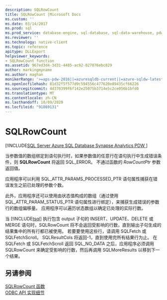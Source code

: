 ```yaml
---
description: SQLRowCount
title: SQLRowCount |Microsoft Docs
ms.custom: ''
ms.date: 03/14/2017
ms.prod: sql
ms.prod_service: database-engine, sql-database, sql-data-warehouse, pdw
ms.reviewer: ''
ms.technology: native-client
ms.topic: reference
apitype: DLLExport
helpviewer_keywords:
- SQLRowCount function
ms.assetid: 967ed3d4-3d31-4485-ac92-027076ebc829
author: markingmyname
ms.author: maghan
monikerRange: '>=aps-pdw-2016||=azuresqldb-current||=azure-sqldw-latest||>=sql-server-2016||=sqlallproducts-allversions||>=sql-server-linux-2017||=azuresqldb-mi-current'
ms.openlocfilehash: 81d32f5f577d9c594556c477620e89435cf66226
ms.sourcegitcommit: 4d370399f6f142e25075b3714e5c2ce056b1bfd0
ms.translationtype: MT
ms.contentlocale: zh-CN
ms.lasthandoff: 10/09/2020
ms.locfileid: "91869131"
---
```

# <a name="sqlrowcount"></a>SQLRowCount
[!INCLUDE[SQL Server Azure SQL Database Synapse Analytics PDW ](../../includes/applies-to-version/sql-asdb-asdbmi-asa-pdw.md)]

  当参数值的数组绑定到语句执行时，如果参数值的任意行在语句执行中生成错误条件，则 **SQLRowCount** 将返回 SQL_ERROR。 不通过函数的 *RowCountPtr* 参数返回值。  
  
 应用程序可以利用 SQL_ATTR_PARAMS_PROCESSED_PTR 语句属性捕获在错误发生之前已处理的参数个数。  
  
 此外，应用程序还可以使用由状态值构成的数组（通过使用 SQL_ATTR_PARAM_STATUS_PTR 语句属性进行绑定），来捕获生成错误的参数行的数组偏移量。 应用程序可以遍历状态数组以确定已处理的实际行数。  
  
 当 [!INCLUDE[tsql](../../includes/tsql-md.md)] 执行包含 output 子句的 INSERT、UPDATE、DELETE 或 MERGE 语句时，SQLRowCount 将不会返回受影响的行数，直到输出子句生成的结果集中的所有行都已被使用。 若要要使用这些行，请调用 SQLFetch 或 SQLFetchScroll。 SQLResultCols 将返回-1，直到使用完所有结果行为止。 在 SQLFetch 或 SQLFetchScroll 返回 SQL_NO_DATA 之后，应用程序必须调用 SQLRowCount 来确定受影响的行数，然后再调用 SQLMoreResults 以移到下一个结果。  
  
## <a name="see-also"></a>另请参阅  
 [SQLRowCount 函数](../../odbc/reference/syntax/sqlrowcount-function.md)   
 [ODBC API 实现细节](../../relational-databases/native-client-odbc-api/odbc-api-implementation-details.md)  
  
